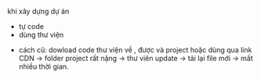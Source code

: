 khi xây dựng dự án

- tự code
- dùng thư viện

* cách cũ: dowload code thư viện về , được và project hoặc dùng qua link CDN -> folder project rất nặng -> thư viên update -> tải lại file mới -> mất nhiều thời gian.
